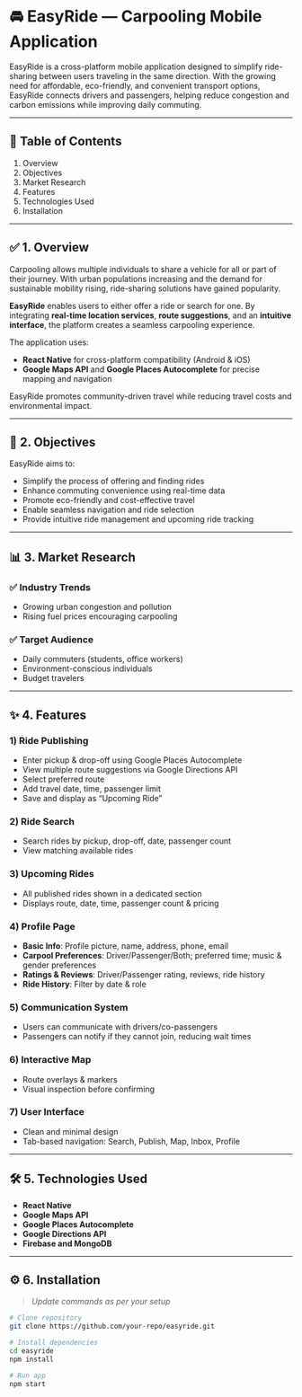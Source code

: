 # 🚘 EasyRide — Carpooling Mobile Application

EasyRide is a cross-platform mobile application designed to simplify ride-sharing between users traveling in the same direction. With the growing need for affordable, eco-friendly, and convenient transport options, EasyRide connects drivers and passengers, helping reduce congestion and carbon emissions while improving daily commuting.

---

## 📌 Table of Contents
1. Overview  
2. Objectives  
3. Market Research  
4. Features  
5. Technologies Used  
6. Installation  
---

## ✅ 1. Overview

Carpooling allows multiple individuals to share a vehicle for all or part of their journey. With urban populations increasing and the demand for sustainable mobility rising, ride-sharing solutions have gained popularity.

**EasyRide** enables users to either offer a ride or search for one. By integrating **real-time location services**, **route suggestions**, and an **intuitive interface**, the platform creates a seamless carpooling experience.  

The application uses:
- **React Native** for cross-platform compatibility (Android & iOS)
- **Google Maps API** and **Google Places Autocomplete** for precise mapping and navigation

EasyRide promotes community-driven travel while reducing travel costs and environmental impact.

---

## 🎯 2. Objectives

EasyRide aims to:

- Simplify the process of offering and finding rides  
- Enhance commuting convenience using real-time data  
- Promote eco-friendly and cost-effective travel  
- Enable seamless navigation and ride selection  
- Provide intuitive ride management and upcoming ride tracking  

---

## 📊 3. Market Research

### ✅ Industry Trends
- Growing urban congestion and pollution  
- Rising fuel prices encouraging carpooling  
### ✅ Target Audience
- Daily commuters (students, office workers)  
- Environment-conscious individuals  
- Budget travelers  

---

## ✨ 4. Features

### 1) Ride Publishing
- Enter pickup & drop-off using Google Places Autocomplete  
- View multiple route suggestions via Google Directions API  
- Select preferred route  
- Add travel date, time, passenger limit  
- Save and display as “Upcoming Ride”  

### 2) Ride Search
- Search rides by pickup, drop-off, date, passenger count  
- View matching available rides  

### 3) Upcoming Rides
- All published rides shown in a dedicated section  
- Displays route, date, time, passenger count & pricing  

### 4) Profile Page
- **Basic Info**: Profile picture, name, address, phone, email  
- **Carpool Preferences**: Driver/Passenger/Both; preferred time; music & gender preferences  
- **Ratings & Reviews**: Driver/Passenger rating, reviews, ride history  
- **Ride History**: Filter by date & role  

### 5) Communication System
- Users can communicate with drivers/co-passengers  
- Passengers can notify if they cannot join, reducing wait times  

### 6) Interactive Map
- Route overlays & markers  
- Visual inspection before confirming  

### 7) User Interface
- Clean and minimal design  
- Tab-based navigation: Search, Publish, Map, Inbox, Profile  

---

## 🛠️ 5. Technologies Used
- **React Native**
- **Google Maps API**
- **Google Places Autocomplete**
- **Google Directions API**
- **Firebase and MongoDB**
  
---

## ⚙️ 6. Installation

> _Update commands as per your setup_

```bash
# Clone repository
git clone https://github.com/your-repo/easyride.git

# Install dependencies
cd easyride
npm install

# Run app
npm start
